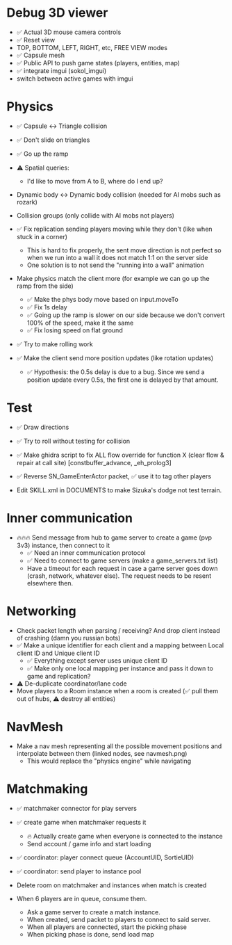 # Debug 3D viewer
* ✅ Actual 3D mouse camera controls
* ✅ Reset view
* TOP, BOTTOM, LEFT, RIGHT, etc, FREE VIEW modes
* ✅ Capsule mesh
* ✅ Public API to push game states (players, entities, map)
* ✅ integrate imgui (sokol_imgui)
* switch between active games with imgui

# Physics
* ✅ Capsule <-> Triangle collision
* ✅ Don't slide on triangles
* ✅ Go up the ramp
* ⚠️ Spatial queries:
    - I'd like to move from A to B, where do I end up?

* Dynamic body <-> Dynamic body collision (needed for AI mobs such as rozark)
* Collision groups (only collide with AI mobs not players)

* ✅ Fix replication sending players moving while they don't (like when stuck in a corner)
    - This is hard to fix properly, the sent move direction is not perfect so when we run into a wall it does not match 1:1 on the server side
    - One solution is to not send the "running into a wall" animation

* Make physics match the client more (for example we can go up the ramp from the side)
    - ✅ Make the phys body move based on input.moveTo
    - ✅ Fix 1s delay
    - ✅ Going up the ramp is slower on our side because we don't convert 100% of the speed, make it the same
    - ✅ Fix losing speed on flat ground
* ✅ Try to make rolling work

* ✅ Make the client send more position updates (like rotation updates)
    - ✅ Hypothesis: the 0.5s delay is due to a bug. Since we send a position update every 0.5s, the first one is delayed by that amount.

# Test
* ✅ Draw directions
* ✅ Try to roll without testing for collision

* ✅ Make ghidra script to fix ALL flow override for function X (clear flow & repair at call site) [constbuffer_advance, _eh_prolog3]
* ✅ Reverse SN_GameEnterActor packet, ✅ use it to tag other players

* Edit SKILL.xml in DOCUMENTS to make Sizuka's dodge not test terrain.

# Inner communication
* 🔥🔥🔥 Send message from hub to game server to create a game (pvp 3v3) instance, then connect to it
    - ✅ Need an inner communication protocol
    - ✅ Need to connect to game servers (make a game_servers.txt list)
    - Have a timeout for each request in case a game server goes down (crash, network, whatever else). The request needs to be resent elsewhere then.

# Networking
* Check packet length when parsing / receiving? And drop client instead of crashing (damn you russian bots)
* ✅ Make a unique identifier for each client and a mapping between Local client ID and Unique client ID
    - ✅ Everything except server uses unique client ID
    - ✅ Make only one local mapping per instance and pass it down to game and replication?
* ⚠️ De-duplicate coordinator/lane code
* Move players to a Room instance when a room is created (✅ pull them out of hubs, ⚠️ destroy all entities)

# NavMesh
* Make a nav mesh representing all the possible movement positions and interpolate between them (linked nodes, see navmesh.png)
    - This would replace the "physics engine" while navigating

# Matchmaking
* ✅ matchmaker connector for play servers
* ✅ create game when matchmaker requests it
    - 🔥 Actually create game when everyone is connected to the instance
    - Send account / game info and start loading
* ✅ coordinator: player connect queue (AccountUID, SortieUID)
* ✅ coordinator: send player to instance pool
* Delete room on matchmaker and instances when match is created

* When 6 players are in queue, consume them.
    - Ask a game server to create a match instance.
    - When created, send packet to players to connect to said server.
    - When all players are connected, start the picking phase
    - When picking phase is done, send load map
